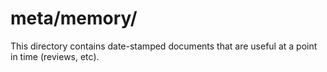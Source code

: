 # meta/memory/

This directory contains date-stamped documents that are useful at a point in time (reviews, etc).